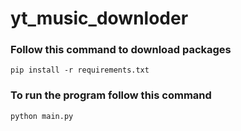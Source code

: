 # yt_music_downloder

### Follow this command to download packages

``` commandline
pip install -r requirements.txt
```

### To run the program follow this command

``` commandline
python main.py
```
